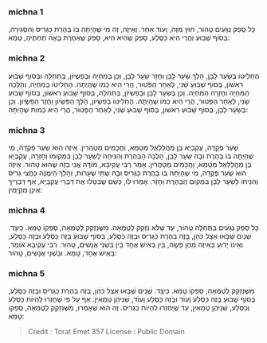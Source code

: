 
### michna 1
כָּל סְפֵק נְגָעִים טָהוֹר, חוּץ מִזֶּה, וְעוֹד אַחֵר. וְאֵיזֶה, זֶה מִי שֶׁהָיְתָה בוֹ בַּהֶרֶת כַּגְּרִיס וְהִסְגִּירָהּ, בְּסוֹף שָׁבוּעַ וַהֲרֵי הִיא כַּסֶּלַע, סָפֵק שֶׁהִיא הִיא, סָפֵק שֶׁאַחֶרֶת בָּאָה תַחְתֶּיהָ, טָמֵא: 

### michna 2
הֶחְלִיטוֹ בְשֵׂעָר לָבָן, הָלַךְ שֵׂעָר לָבָן וְחָזַר שֵׂעָר לָבָן, וְכֵן בְּמִחְיָה וּבְפִשְׂיוֹן, בַּתְּחִלָּה וּבְּסוֹף שָׁבוּעַ רִאשׁוֹן, בְּסוֹף שָׁבוּעַ שֵׁנִי, לְאַחַר הַפְּטוּר, הֲרֵי הִיא כְמוֹ שֶׁהָיְתָה. הֶחְלִיטוֹ בְמִחְיָה, וְהָלְכָה הַמִּחְיָה וְחָזְרָה הַמִּחְיָה. וְכֵן בְּשֵׂעָר לָבָן וּבְפִשְׂיוֹן, בַּתְּחִלָּה, בְּסוֹף שָׁבוּעַ רִאשׁוֹן, בְּסוֹף שָׁבוּעַ שֵׁנִי, לְאַחַר הַפְּטוּר, הֲרֵי הִיא כְמוֹ שֶׁהָיְתָה. הֶחְלִיטוֹ בְפִשְׂיוֹן, הָלַךְ הַפִּשְׂיוֹן וְחָזַר הַפִּשְׂיוֹן. וְכֵן בְּשֵׂעָר לָבָן, בְּסוֹף שָׁבוּעַ רִאשׁוֹן, בְּסוֹף שָׁבוּעַ שֵׁנִי, לְאַחַר הַפְּטוּר, הֲרֵי הִיא כְמוֹת שֶׁהָיְתָה: 

### michna 3
שְׂעַר פְּקֻדָּה, עֲקַבְיָא בֶן מַהֲלַלְאֵל מְטַמֵּא, וַחֲכָמִים מְטַהֲרִין. אֵיזֶה הוּא שְׂעַר פְּקֻדָּה, מִי שֶׁהָיְתָה בוֹ בַהֶרֶת וּבָהּ שֵׂעָר לָבָן, הָלְכָה הַבַּהֶרֶת וְהִנִּיחָה לְשֵׂעָר לָבָן בִּמְקוֹמוֹ וְחָזְרָה, עֲקַבְיָא בֶן מַהֲלַלְאֵל מְטַמֵּא, וַחֲכָמִים מְטַהֲרִין. אָמַר רַבִּי עֲקִיבָא, מוֹדֶה אֲנִי בְזֶה שֶׁהוּא טָהוֹר. אֵיזֶה הוּא שְׂעַר פְּקֻדָּה, מִי שֶׁהָיְתָה בוֹ בַהֶרֶת כַּגְּרִיס וּבָהּ שְׁתֵּי שְׂעָרוֹת, וְהָלַךְ הֵימֶנָּה כַחֲצִי גְרִיס וְהִנִּיחוֹ לְשֵׂעָר לָבָן בִּמְקוֹם הַבַּהֶרֶת וְחָזַר. אָמְרוּ לוֹ, כְּשֵׁם שֶׁבִּטְּלוּ אֶת דִּבְרֵי עֲקַבְיָא, אַף דְּבָרֶיךָ אֵינָן מְקֻיָּמִין: 

### michna 4
כָּל סְפֵק נְגָעִים בַּתְּחִלָּה טָהוֹר, עַד שֶׁלֹּא נִזְקַק לְטֻמְאָה. מִשֶּׁנִּזְקַק לְטֻמְאָה, סְפֵקוֹ טָמֵא. כֵּיצַד. שְׁנַיִם שֶׁבָּאוּ אֵצֶל כֹּהֵן, בָּזֶה בַהֶרֶת כַּגְּרִיס וּבָזֶה כַּסֶּלַע, בְּסוֹף שָׁבוּעַ בָּזֶה כַּסֶּלַע וּבָזֶה כַּסֶּלַע, וְאֵינוֹ יָדוּעַ בְּאֵיזֶה מֵהֶן פָּשָׂה, בֵּין בְּאִישׁ אֶחָד בֵּין בִּשְׁנֵי אֲנָשִׁים, טָהוֹר. רַבִּי עֲקִיבָא אוֹמֵר, בְּאִישׁ אֶחָד, טָמֵא. וּבִשְׁנֵי אֲנָשִׁים, טָהוֹר: 

### michna 5
מִשֶּׁנִּזְקַק לְטֻמְאָה, סְפֵקוֹ טָמֵא. כֵּיצַד. שְׁנַיִם שֶׁבָּאוּ אֵצֶל כֹּהֵן, בָּזֶה בַהֶרֶת כַּגְּרִיס וּבָזֶה כַּסֶּלַע, בְּסוֹף שָׁבוּעַ בָּזֶה כַּסֶּלַע וָעוֹד וּבָזֶה כַּסֶּלַע וָעוֹד, שְׁנֵיהֶן טְמֵאִין. אַף עַל פִּי שֶׁחָזְרוּ לִהְיוֹת כַּסֶּלַע וְכַסֶּלַע, שְׁנֵיהֶן טְמֵאִין, עַד שֶׁיַּחְזְרוּ לִהְיוֹת כַּגְּרִיס. זֶה הוּא שֶׁאָמְרוּ, מִשֶּׁנִּזְקַק לְטֻמְאָה, סְפֵקוֹ טָמֵא: 

>Credit : Torat Emet 357
>License : Public Domain 